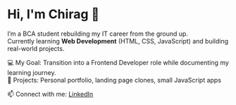 # Hi, I'm Chirag 👋

I’m a BCA student rebuilding my IT career from the ground up.  
Currently learning **Web Development** (HTML, CSS, JavaScript) and building real-world projects.  

💻 My Goal: Transition into a Frontend Developer role while documenting my learning journey.  
🚀 Projects: Personal portfolio, landing page clones, small JavaScript apps  

📫 Connect with me: [LinkedIn](https://www.linkedin.com/in/chirag-patil-65441a388/)  

